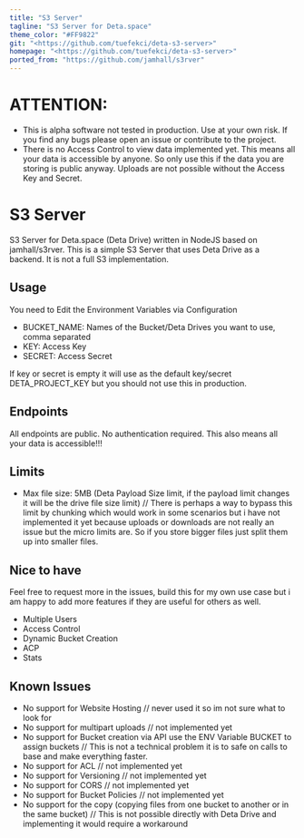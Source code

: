 ```yaml
---
title: "S3 Server"
tagline: "S3 Server for Deta.space"
theme_color: "#FF9822"
git: "<https://github.com/tuefekci/deta-s3-server>"
homepage: "<https://github.com/tuefekci/deta-s3-server>"
ported_from: "https://github.com/jamhall/s3rver"
---
```


# ATTENTION:
- This is alpha software not tested in production. Use at your own risk. If you find any bugs please open an issue or contribute to the project. 
- There is no Access Control to view data implemented yet. This means all your data is accessible by anyone. So only use this if the data you are storing is public anyway. Uploads are not possible without the Access Key and Secret.

# S3 Server	
S3 Server for Deta.space (Deta Drive) written in NodeJS based on jamhall/s3rver. This is a simple S3 Server that uses Deta Drive as a backend. It is not a full S3 implementation.

## Usage
You need to Edit the Environment Variables via Configuration
- BUCKET_NAME: Names of the Bucket/Deta Drives you want to use, comma separated
- KEY: Access Key
- SECRET: Access Secret

If key or secret is empty it will use as the default key/secret DETA_PROJECT_KEY but you should not use this in production.

## Endpoints
All endpoints are public. No authentication required. This also means all your data is accessible!!!

## Limits
- Max file size: 5MB (Deta Payload Size limit, if the payload limit changes it will be the drive file size limit) // There is perhaps a way to bypass this limit by chunking which would work in some scenarios but i have not implemented it yet because uploads or downloads are not really an issue but the micro limits are. So if you store bigger files just split them up into smaller files.

## Nice to have
Feel free to request more in the issues, build this for my own use case but i am happy to add more features if they are useful for others as well.
- Multiple Users
- Access Control
- Dynamic Bucket Creation
- ACP
- Stats

## Known Issues
- No support for Website Hosting // never used it so im not sure what to look for
- No support for multipart uploads // not implemented yet
- No support for Bucket creation via API use the ENV Variable BUCKET to assign buckets // This is not a technical problem it is to safe on calls to base and make everything faster.
- No support for ACL // not implemented yet
- No support for Versioning // not implemented yet
- No support for CORS // not implemented yet
- No support for Bucket Policies // not implemented yet
- No support for the copy (copying files from one bucket to another or in the same bucket) // This is not possible directly with Deta Drive and implementing it would require a workaround
